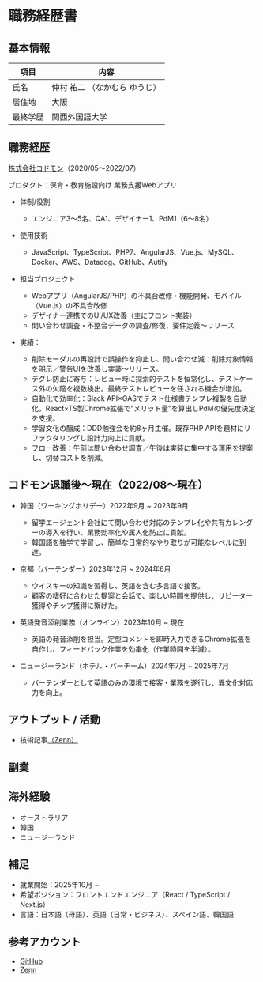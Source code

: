 # 職務経歴書

## 基本情報

| 項目     | 内容                          |
| -------- | ----------------------------- |
| 氏名     | 仲村 祐二 （なかむら ゆうじ） |
| 居住地   | 大阪                          |
| 最終学歴 | 関西外国語大学                |

## 職務経歴

[株式会社コドモン](https://www.codmon.co.jp/)（2020/05〜2022/07）

プロダクト：保育・教育施設向け 業務支援Webアプリ

- 体制/役割
  - エンジニア3〜5名、QA1、デザイナー1、PdM1（6〜8名）

- 使用技術
  - JavaScript、TypeScript、PHP7、AngularJS、Vue.js、MySQL、Docker、AWS、Datadog、GitHub、Autify

- 担当プロジェクト
  - Webアプリ（AngularJS/PHP）の不具合改修・機能開発、モバイル（Vue.js）の不具合改修
  - デザイナー連携でのUI/UX改善（主にフロント実装）
  - 問い合わせ調査・不整合データの調査/修復、要件定義〜リリース

- 実績：
  - 削除モーダルの再設計で誤操作を抑止し、問い合わせ減：削除対象情報を明示／警告UIを改善し実装〜リリース。
  - デグレ防止に寄与：レビュー時に探索的テストを恒常化し、テストケース外の欠陥を複数検出。最終テストレビューを任される機会が増加。
  - 自動化で効率化：Slack
    API×GASでテスト仕様書テンプレ複製を自動化。React×TS製Chrome拡張で“メリット量”を算出しPdMの優先度決定を支援。
  - 学習文化の醸成：DDD勉強会を約8ヶ月主催。既存PHP
    APIを題材にリファクタリングし設計力向上に貢献。
  - フロー改善：午前は問い合わせ調査／午後は実装に集中する運用を提案し、切替コストを削減。

## コドモン退職後〜現在（2022/08〜現在）

- 韓国（ワーキングホリデー）2022年9月 ~ 2023年9月
  - 留学エージェント会社にて問い合わせ対応のテンプレ化や共有カレンダーの導入を行い、業務効率化や属人化防止に貢献。
  - 韓国語を独学で学習し、簡単な日常的なやり取りが可能なレベルに到達。

- 京都（バーテンダー）2023年12月 ~ 2024年6月
  - ウイスキーの知識を習得し、英語を含む多言語で接客。
  - 顧客の嗜好に合わせた提案と会話で、楽しい時間を提供し、リピーター獲得やチップ獲得に繋げた。

- 英語発音添削業務（オンライン）2023年10月 ~ 現在
  - 英語の発音添削を担当。定型コメントを即時入力できるChrome拡張を自作し、フィードバック作業を効率化（作業時間を半減）。

- ニュージーランド（ホテル・バーチーム）2024年7月 ~ 2025年7月
  - バーテンダーとして英語のみの環境で接客・業務を遂行し、異文化対応力を向上。

## アウトプット / 活動

- 技術記事[（Zenn）](https://zenn.dev/yuji6523)

## 副業

## 海外経験

- オーストラリア
- 韓国
- ニュージーランド

## 補足

- 就業開始：2025年10月 ~
- 希望ポジション：フロントエンドエンジニア（React / TypeScript / Next.js）
- 言語：日本語（母語）、英語（日常・ビジネス）、スペイン語、韓国語

## 参考アカウント

- [GitHub](https://github.com/Yuji5117)
- [Zenn](https://zenn.dev/yuji6523)
